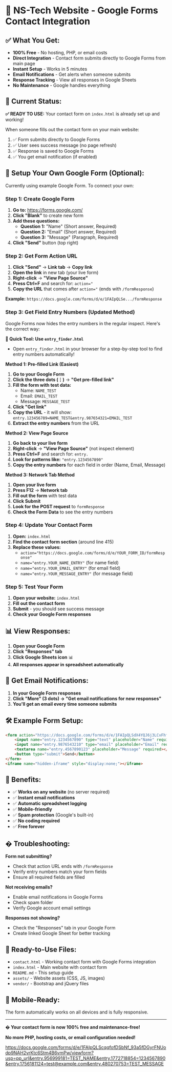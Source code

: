 # 🚀 NS-Tech Website - Google Forms Contact Integration

## ✅ What You Get:

- **100% Free** - No hosting, PHP, or email costs
- **Direct Integration** - Contact form submits directly to Google Forms from main page
- **Instant Setup** - Works in 5 minutes
- **Email Notifications** - Get alerts when someone submits
- **Response Tracking** - View all responses in Google Sheets
- **No Maintenance** - Google handles everything

## 🎯 Current Status:

**✅ READY TO USE:** Your contact form on `index.html` is already set up and working!

When someone fills out the contact form on your main website:
1. ✅ Form submits directly to Google Forms
2. ✅ User sees success message (no page refresh)
3. ✅ Response is saved to Google Forms
4. ✅ You get email notification (if enabled)

## 🔧 Setup Your Own Google Form (Optional):

Currently using example Google Form. To connect your own:

### Step 1: Create Google Form 

1. **Go to:** https://forms.google.com/
2. **Click "Blank"** to create new form
3. **Add these questions:**
   - **Question 1:** "Name" (Short answer, Required)
   - **Question 2:** "Email" (Short answer, Required)
   - **Question 3:** "Message" (Paragraph, Required)
4. **Click "Send"** button (top right)

### Step 2: Get Form Action URL

1. **Click "Send"** → **Link tab** → **Copy link**
2. **Open the link** in new tab (your live form)
3. **Right-click** → **"View Page Source"**
4. **Press Ctrl+F** and search for: `action="`
5. **Copy the URL** that comes after `action="` (ends with `/formResponse`)

**Example:** `https://docs.google.com/forms/d/e/1FAIpQLSe.../formResponse`

### Step 3: Get Field Entry Numbers (Updated Method)

Google Forms now hides the entry numbers in the regular inspect. Here's the correct way:

**🚀 Quick Tool: Use `entry_finder.html`**
- Open `entry_finder.html` in your browser for a step-by-step tool to find entry numbers automatically!

**Method 1: Pre-filled Link (Easiest)**
1. **Go to your Google Form**
2. **Click the three dots (⋮)** → **"Get pre-filled link"**
3. **Fill the form with test data:**
   - Name: `NAME_TEST`
   - Email: `EMAIL_TEST`
   - Message: `MESSAGE_TEST`
4. **Click "Get link"**
5. **Copy the URL** - it will show: `entry.123456789=NAME_TEST&entry.987654321=EMAIL_TEST`
6. **Extract the entry numbers** from the URL

**Method 2: View Page Source**
1. **Go back to your live form**
2. **Right-click** → **"View Page Source"** (not inspect element)
3. **Press Ctrl+F** and search for: `entry.`
4. **Look for patterns like:** `"entry.1234567890"`
5. **Copy the entry numbers** for each field in order (Name, Email, Message)

**Method 3: Network Tab Method**
1. **Open your live form**
2. **Press F12** → **Network tab**
3. **Fill out the form** with test data
4. **Click Submit**
5. **Look for the POST request** to `formResponse`
6. **Check the Form Data** to see the entry numbers

### Step 4: Update Your Contact Form

1. **Open:** `index.html`
2. **Find the contact form section** (around line 415)
3. **Replace these values:**
   - `action="https://docs.google.com/forms/d/e/YOUR_FORM_ID/formResponse"`
   - `name="entry.YOUR_NAME_ENTRY"` (for name field)
   - `name="entry.YOUR_EMAIL_ENTRY"` (for email field)  
   - `name="entry.YOUR_MESSAGE_ENTRY"` (for message field)

### Step 5: Test Your Form

1. **Open your website:** `index.html`
2. **Fill out the contact form**
3. **Submit** - you should see success message
4. **Check your Google Form responses**

## 📊 View Responses:

1. **Open your Google Form**
2. **Click "Responses" tab**
3. **Click Google Sheets icon** 📊
4. **All responses appear in spreadsheet automatically**

## 🔔 Get Email Notifications:

1. **In your Google Form responses**
2. **Click "More" (3 dots) → "Get email notifications for new responses"**
3. **You'll get an email every time someone submits**

## 🛠️ Example Form Setup:

```html
<form action="https://docs.google.com/forms/d/e/1FAIpQLSdX4YQJ6j3LCvFhfxQRGb5KzN8mP9rS2tV7wA1oE4bC6dF9hG/formResponse" method="POST" target="hidden-iframe">
    <input name="entry.1234567890" type="text" placeholder="Name" required>
    <input name="entry.9876543210" type="email" placeholder="Email" required>
    <textarea name="entry.4567890123" placeholder="Message" required></textarea>
    <button type="submit">Send</button>
</form>
<iframe name="hidden-iframe" style="display:none;"></iframe>
```

## 🎉 Benefits:

- ✅ **Works on any website** (no server required)
- ✅ **Instant email notifications**
- ✅ **Automatic spreadsheet logging**
- ✅ **Mobile-friendly**
- ✅ **Spam protection** (Google's built-in)
- ✅ **No coding required**
- ✅ **Free forever**

## � Troubleshooting:

**Form not submitting?**
- Check that action URL ends with `/formResponse`
- Verify entry numbers match your form fields
- Ensure all required fields are filled

**Not receiving emails?**
- Enable email notifications in Google Forms
- Check spam folder
- Verify Google account email settings

**Responses not showing?**
- Check the "Responses" tab in your Google Form
- Create linked Google Sheet for better tracking

## 🚀 Ready-to-Use Files:

- `contact.html` - Working contact form with Google Forms integration
- `index.html` - Main website with contact form
- `README.md` - This setup guide
- `assets/` - Website assets (CSS, JS, images)
- `vendor/` - Bootstrap and jQuery files

## 📱 Mobile-Ready:

The form automatically works on all devices and is fully responsive.

---

**� Your contact form is now 100% free and maintenance-free!**

**No more PHP, hosting costs, or email configuration needed!**


https://docs.google.com/forms/d/e/1FAIpQLScqqfofDSbNf_93a5fDGyrFNUodp9NAH2vrKtc6Stm4B6vmPw/viewform?usp=pp_url&entry.956999181=TEST_NAME&entry.1772718854=1234567890&entry.1756181124=test@example.com&entry.480270753=TEST_MESSAGE